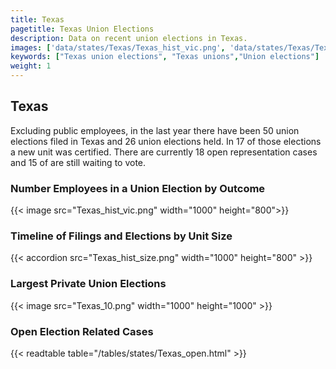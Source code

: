 ```yaml
---
title: Texas
pagetitle: Texas Union Elections
description: Data on recent union elections in Texas.
images: ['data/states/Texas/Texas_hist_vic.png', 'data/states/Texas/Texas_hist_size.png', 'data/states/Texas/Texas_10.png']
keywords: ["Texas union elections", "Texas unions","Union elections"]
weight: 1
---
```

##  Texas

Excluding public employees, in the last year there have been 50 union elections filed in Texas and 26 union elections held. In 17 of those elections a new unit was certified. There are currently 18 open representation cases and 15 of are still waiting to vote.

### Number Employees in a Union Election by Outcome
{{< image src="Texas_hist_vic.png" width="1000" height="800">}}

### Timeline of Filings and Elections by Unit Size
{{< accordion src="Texas_hist_size.png" width="1000" height="800" >}}

### Largest Private Union Elections
{{< image src="Texas_10.png" width="1000" height="1000"  >}}

### Open Election Related Cases
{{< readtable table="/tables/states/Texas_open.html" >}}
